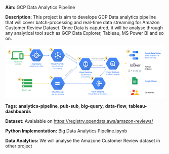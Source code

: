 **Aim:** GCP Data Analytics Pipeline

**Description:** This project is aim to develope GCP Data analytics pipeline that will cover batch-processing and real-time data streaming for Amazon Customer Review Dataset. Once Data is caputred, it will be analyse through any analytical tool such as GCP Data Explorer, Tableau, MS Power BI and so on.

<img src="images/pipeline.png">

**Tags:** **analytics-pipeline**, **pub-sub**, **big-query**, **data-flow**, **tableau-dashboards**

**Dataset:** Avaialable on https://registry.opendata.aws/amazon-reviews/

**Python Implementation:** Big Data Analytics Pipeline.ipynb

**Data Analytics:** We will analyse the Amazone Customer Review dataset in other project
